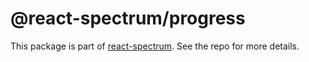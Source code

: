 # @react-spectrum/progress

This package is part of [react-spectrum](https://github.com/adobe-private/react-spectrum-v3). See the repo for more details.
